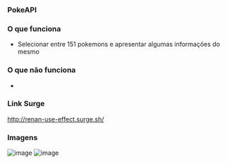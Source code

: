 ### PokeAPI

### O que funciona
- Selecionar entre 151 pokemons e apresentar algumas informações do mesmo

### O que não funciona
- 

### Link Surge 
http://renan-use-effect.surge.sh/

### Imagens
![image](https://user-images.githubusercontent.com/69327864/164088838-066422c9-8934-4452-9239-ee32483a0997.png)
![image](https://user-images.githubusercontent.com/69327864/164088912-b97e4d66-2a74-4a27-bbcb-b114b97b6a6d.png)